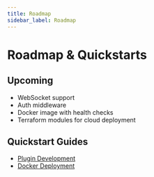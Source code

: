 ```yaml
---
title: Roadmap
sidebar_label: Roadmap
---
```


# Roadmap & Quickstarts

## Upcoming
- WebSocket support
- Auth middleware
- Docker image with health checks
- Terraform modules for cloud deployment

## Quickstart Guides
- [Plugin Development](./examples.md)
- [Docker Deployment](./deployment.md)

